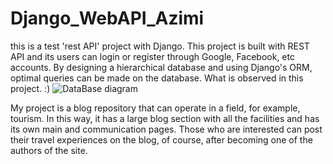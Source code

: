 # Django_WebAPI_Azimi
 this is a test 'rest API' project with Django.
 This project is built with REST API and its users can login or register through Google, Facebook, etc accounts.
 By designing a hierarchical database and using Django's ORM, optimal queries can be made on the database. What is observed in this project. :)
![DataBase diagram](https://github.com/fatemeh-azimi/Django_WebAPI_Azimi/assets/65613115/136f2000-4624-48f6-8570-446e65a9ee75)


My project is a blog repository that can operate in a field, for example, tourism. In this way, it has a large blog section with all the facilities and has its own main and communication pages. Those who are interested can post their travel experiences on the blog, of course, after becoming one of the authors of the site.
